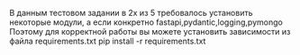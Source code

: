 В данным тестовом задании в 2х из 5 требовалось установить некоторые модули, а если конкретно fastapi,pydantic,logging,pymongo
Поэтому для корректной работы вы можете установить зависимости из файла requirements.txt
pip install -r requirements.txt
